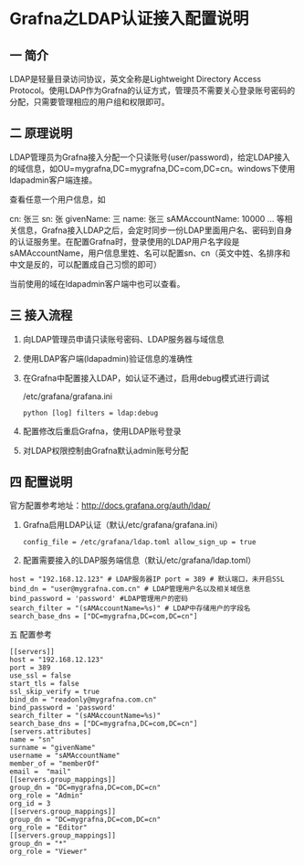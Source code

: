 # Grafna之LDAP认证接入配置说明

## 一 简介

 LDAP是轻量目录访问协议，英文全称是Lightweight Directory Access Protocol。使用LDAP作为Grafna的认证方式，管理员不需要关心登录账号密码的分配，只需要管理相应的用户组和权限即可。

## 二 原理说明

 LDAP管理员为Grafna接入分配一个只读账号(user/password)，给定LDAP接入的域信息，如OU=mygrafna,DC=mygrafna,DC=com,DC=cn。windows下使用ldapadmin客户端连接。

查看任意一个用户信息，如

cn: 张三 sn: 张 givenName: 三 name: 张三 sAMAccountName: 10000 ... 等相关信息，Grafna接入LDAP之后，会定时同步一份LDAP里面用户名、密码到自身的认证服务里。在配置Grafna时，登录使用的LDAP用户名字段是sAMAccountName，用户信息里姓、名可以配置sn、cn（英文中姓、名排序和中文是反的，可以配置成自己习惯的即可）

当前使用的域在ldapadmin客户端中也可以查看。

## 三 接入流程

1. 向LDAP管理员申请只读账号密码、LDAP服务器与域信息

2. 使用LDAP客户端(ldapadmin)验证信息的准确性

3. 在Grafna中配置接入LDAP，如认证不通过，启用debug模式进行调试

   /etc/grafana/grafana.ini

   `python [log] filters = ldap:debug`

4. 配置修改后重启Grafna，使用LDAP账号登录

5. 对LDAP权限控制由Grafna默认admin账号分配

## 四 配置说明

 官方配置参考地址：http://docs.grafana.org/auth/ldap/

1. Grafna启用LDAP认证（默认/etc/grafana/grafana.ini）

   `config_file = /etc/grafana/ldap.toml allow_sign_up = true`

2. 配置需要接入的LDAP服务端信息（默认/etc/grafana/ldap.toml）

```shell
host = "192.168.12.123" # LDAP服务器IP port = 389 # 默认端口，未开启SSL 
bind_dn = "user@mygrafna.com.cn" # LDAP管理用户名以及相关域信息 
bind_password = 'password' #LDAP管理用户的密码 
search_filter = "(sAMAccountName=%s)" # LDAP中存储用户的字段名 
search_base_dns = ["DC=mygrafna,DC=com,DC=cn"]
```

 五 配置参考

```shell
[[servers]]
host = "192.168.12.123"
port = 389
use_ssl = false
start_tls = false
ssl_skip_verify = true
bind_dn = "readonly@mygrafna.com.cn"
bind_password = 'password'
search_filter = "(sAMAccountName=%s)"
search_base_dns = ["DC=mygrafna,DC=com,DC=cn"]
[servers.attributes]
name = "sn"
surname = "givenName"
username = "sAMAccountName"
member_of = "memberOf"
email =  "mail"
[[servers.group_mappings]]
group_dn = "DC=mygrafna,DC=com,DC=cn"
org_role = "Admin"
org_id = 3
[[servers.group_mappings]]
group_dn = "DC=mygrafna,DC=com,DC=cn"
org_role = "Editor"
[[servers.group_mappings]]
group_dn = "*"
org_role = "Viewer"
```

